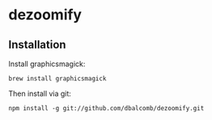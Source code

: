 dezoomify
=========

## Installation

Install graphicsmagick:

    brew install graphicsmagick

Then install via git:

    npm install -g git://github.com/dbalcomb/dezoomify.git